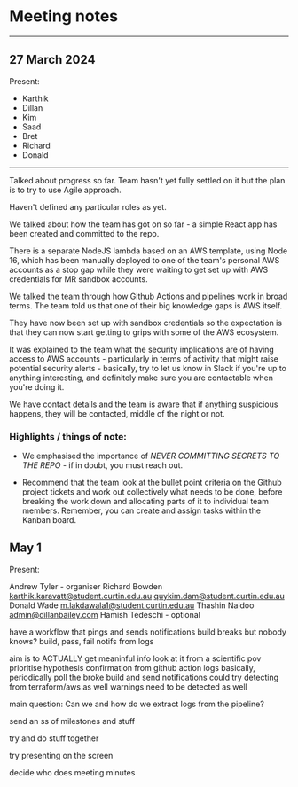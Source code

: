 # Meeting notes

---

## 27 March 2024

Present:

* Karthik
* Dillan
* Kim
* Saad
* Bret
* Richard
* Donald

---

Talked about progress so far. Team hasn't yet fully settled on it but the plan is to try to use Agile approach.

Haven't defined any particular roles as yet.

We talked about how the team has got on so far - a simple React app has been created and committed to the repo.

There is a separate NodeJS lambda based on an AWS template, using Node 16, which has been manually deployed to one of the team's personal AWS accounts as a stop gap while they were waiting to get set up with AWS credentials for MR sandbox accounts.

We talked the team through how Github Actions and pipelines work in broad terms. The team told us that one of their big knowledge gaps is AWS itself.

They have now been set up with sandbox credentials so the expectation is that they can now start getting to grips with some of the AWS ecosystem.

It  was explained to the team what the security implications are of having access to AWS accounts - particularly in terms of activity that might raise potential security alerts - basically, try to let us know in Slack if you're up to anything interesting, and definitely make sure you are contactable when you're doing it.

We have contact details and the team is aware that if anything suspicious happens, they will be contacted, middle of the night or not.

### Highlights / things of note:

* We emphasised the importance of *NEVER COMMITTING SECRETS TO THE REPO* - if in doubt, you must reach out.

* Recommend that the team look at the bullet point criteria on the Github project tickets and work out collectively what needs to be done, before breaking the work down and allocating parts of it to individual team members. Remember, you can create and assign tasks within the Kanban board.


## May 1

Present:

Andrew Tyler - organiser
Richard Bowden
karthik.karavatt@student.curtin.edu.au
quykim.dam@student.curtin.edu.au
Donald Wade
m.lakdawala1@student.curtin.edu.au
Thashin Naidoo
admin@dillanbailey.com
Hamish Tedeschi - optional

have a workflow that pings and sends notifications
build breaks but nobody knows?
build, pass, fail notifs from logs

aim is to ACTUALLY get meaninful info
look at it from a scientific pov
prioritise hypothesis confirmation from github action logs
basically, periodically poll the broke build and send notifications
could try detecting from terraform/aws as well
warnings need to be detected as well

main question: Can we and how do we extract logs from the pipeline?

send an ss of milestones and stuff

try and do stuff together

try presenting on the screen

decide who does meeting minutes
